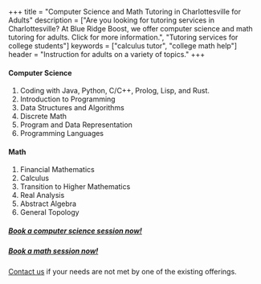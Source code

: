 +++
title = "Computer Science and Math Tutoring in Charlottesville for Adults"
description = ["Are you looking for tutoring services in Charlottesville? At Blue Ridge Boost, we offer  computer science and math tutoring for adults. Click for more information.", "Tutoring services for college students"]
keywords = ["calculus tutor", "college math help"]
header = "Instruction for adults on a variety of topics."
+++

<div class="container">
  <div class="row">
    <div class="col-sm-6">

#### Computer Science

1. Coding with Java, Python, C/C++, Prolog, Lisp, and Rust.
1. Introduction to Programming
1. Data Structures and Algorithms
1. Discrete Math
1. Program and Data Representation
1. Programming Languages

</div>
<div class="col-sm-6">

#### Math

1. Financial Mathematics
1. Calculus
1. Transition to Higher Mathematics
1. Real Analysis
1. Abstract Algebra
1. General Topology
</div>
</div>
<div class="row">
<div class="col-sm-6">
<h5><a href="/cstutoring">Book a computer science session now!</a></h5>
</div>
<div class="col-sm-6">
<h5><a href="/mathtutoring">Book a math session now!</a></h5>
</div>
</div>

</div>

<div class="bigspacer"></div>

[Contact us](/contact) if your needs are not met by one of the existing offerings.